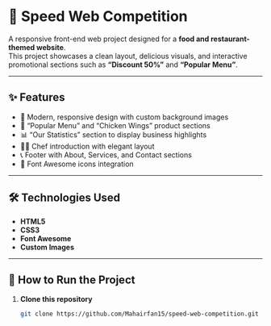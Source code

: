 # 🏁 Speed Web Competition

A responsive front-end web project designed for a **food and restaurant-themed website**.  
This project showcases a clean layout, delicious visuals, and interactive promotional sections such as **“Discount 50%”** and **“Popular Menu”**.

---

## ✨ Features

- 🎨 Modern, responsive design with custom background images  
- 🍗 “Popular Menu” and “Chicken Wings” product sections  
- 📊 “Our Statistics” section to display business highlights  
- 👩‍🍳 Chef introduction with elegant layout  
- 📞 Footer with About, Services, and Contact sections  
- 🌈 Font Awesome icons integration  

---

## 🛠️ Technologies Used

- **HTML5**
- **CSS3**
- **Font Awesome**
- **Custom Images**

---


## 🚀 How to Run the Project

1. **Clone this repository**
   ```bash
   git clone https://github.com/Mahairfan15/speed-web-competition.git

